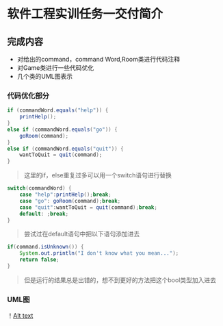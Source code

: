 # **软件工程实训任务一交付简介**

## **完成内容**

* 对给出的command，command Word,Room类进行代码注释
* 对Game类进行一些代码优化
* 几个类的UML图表示

### 代码优化部分

```java
if (commandWord.equals("help")) {
    printHelp();
}
else if (commandWord.equals("go")) {
    goRoom(command);
}
else if (commandWord.equals("quit")) {
    wantToQuit = quit(command);
}
```

> 这里的if，else重复过多可以用一个switch语句进行替换

```java
switch(commandWord) {
    case "help":printHelp();break;
    case "go": goRoom(command);break;
    case "quit":wantToQuit = quit(command);break;
    default: ;break;
}
```

> 尝试过在default语句中把以下语句添加进去

```java
if(command.isUnknown()) {
    System.out.println("I don't know what you mean...");
    return false;
}
```

> 但是运行的结果总是出错的，想不到更好的方法把这个bool类型加入进去

### UML图



！[Alt text](https://github.com/wutcst/sept-task1-cxyclf/blob/master/UML.png?raw=true)

